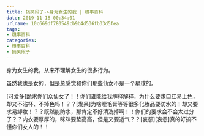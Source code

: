 ```yaml
---
title: 搞笑段子->身为女生的我 | 糗事百科
date: 2019-11-18 00:34:01
urlname: 10c669df780549cb9b4d536fb33d5fea
tags: 
- 糗事百科
categories:
- 糗事百科
- 搞笑段子
---
```

身为女生的我，从来不理解女生的很多行为。

虽然我也是女的，但是总感觉和你们那些仙女不是一个星球的。

[可爱多]跪求你们众仙女了！！你们谁能给我解释解释，为什么要求口红易上色，却又不沾杯、不掉色吗！？？[发呆]为啥睫毛膏等等很多化妆品要防水的！却又要求易卸妆！？？既然能防水，那肯定不好清洗掉啊！！你们的要求会不会太过分了？？内衣要厚厚的，咪咪要垫高高，但是又要透气？？[哀怨][哀怨]真的好搞不懂你们女人的！！


